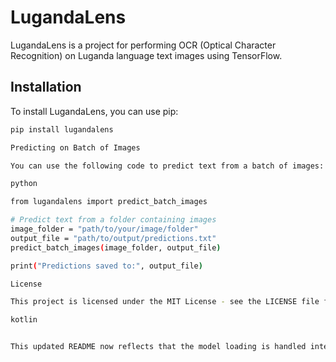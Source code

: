 # LugandaLens

LugandaLens is a project for performing OCR (Optical Character Recognition) on Luganda language text images using TensorFlow.

## Installation

To install LugandaLens, you can use pip:

```bash
pip install lugandalens

Predicting on Batch of Images

You can use the following code to predict text from a batch of images:

python

from lugandalens import predict_batch_images

# Predict text from a folder containing images
image_folder = "path/to/your/image/folder"
output_file = "path/to/output/predictions.txt"
predict_batch_images(image_folder, output_file)

print("Predictions saved to:", output_file)

License

This project is licensed under the MIT License - see the LICENSE file for details.

kotlin


This updated README now reflects that the model loading is handled internally within the `lugandalens` package, and users only need to call the prediction functions provided by the package.


